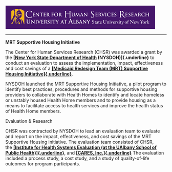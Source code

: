 ![CHSR Logo](chsr-project-logo.png)

<hr />

**MRT Supportive Housing Initiative**

The Center for Human Services Research (CHSR) was awarded a grant by
the **[[New York State Department of Health](https://www.health.ny.gov/)
(NYSDOH)]{.underline}** to conduct an evaluation to assess the
implementation, impact, effectiveness and cost savings of a [**[Medicaid
Redesign Team (MRT) Supportive Housing
Initiative]{.underline}**](https://www.health.ny.gov/health_care/medicaid/redesign/supportive_housing_initiatives.htm).

NYSDOH launched the MRT Supportive Housing Initiative, a pilot program
to identify best practices, procedures and methods for supportive
housing providers to collaborate with Health Homes to identify and
locate homeless or unstably housed Health Home members and to provide
housing as a means to facilitate access to health services and improve
the health status of Health Home members.

Evaluation & Research

CHSR was contracted by NYSDOH to lead an evaluation team to evaluate and
report on the impact, effectiveness, and cost savings of the MRT
Supportive Housing initiative. The evaluation team consisted of CHSR,
the [**[Institute for Health Systems Evaluation (at the UAlbany School
of Public
Health)]{.underline}**](https://www.albany.edu/sph/institute-for-health-system-evaluation.php),
and [**[CARES, Inc.]{.underline}**](http://caresny.org/) The evaluation
included a process study, a cost study, and a study of quality-of-life
outcomes for program participants.
